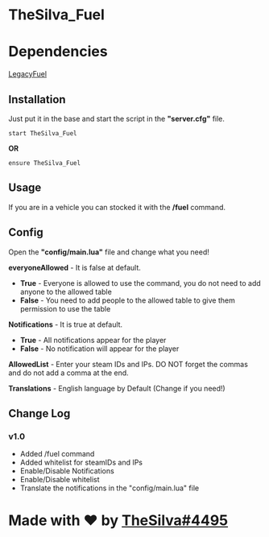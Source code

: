 # TheSilva_Fuel 

# Dependencies
[LegacyFuel](https://github.com/InZidiuZ/LegacyFuel)

## Installation
Just put it in the base and start the script in the **"server.cfg"** file.
```
start TheSilva_Fuel
```
**OR**
```
ensure TheSilva_Fuel
```

## Usage
If you are in a vehicle you can stocked it with the **/fuel** command.

## Config
Open the **"config/main.lua"** file and change what you need!

**everyoneAllowed** - It is false at default.
  - **True** - Everyone is allowed to use the command, you do not need to add anyone to the allowed table
  - **False** - You need to add people to the allowed table to give them permission to use the table

**Notifications** - It is true at default.
  - **True** - All notifications appear for the player
  - **False** - No notification will appear for the player

**AllowedList** - Enter your steam IDs and IPs. DO NOT forget the commas and do not add a comma at the end.

**Translations** - English language by Default (Change if you need!)

## Change Log
### v1.0 
- Added /fuel command
- Added whitelist for steamIDs and IPs
- Enable/Disable Notifications
- Enable/Disable whitelist
- Translate the notifications in the "config/main.lua" file

# Made with ❤ by [TheSilva#4495](https://github.com/thesilvaofficial)


